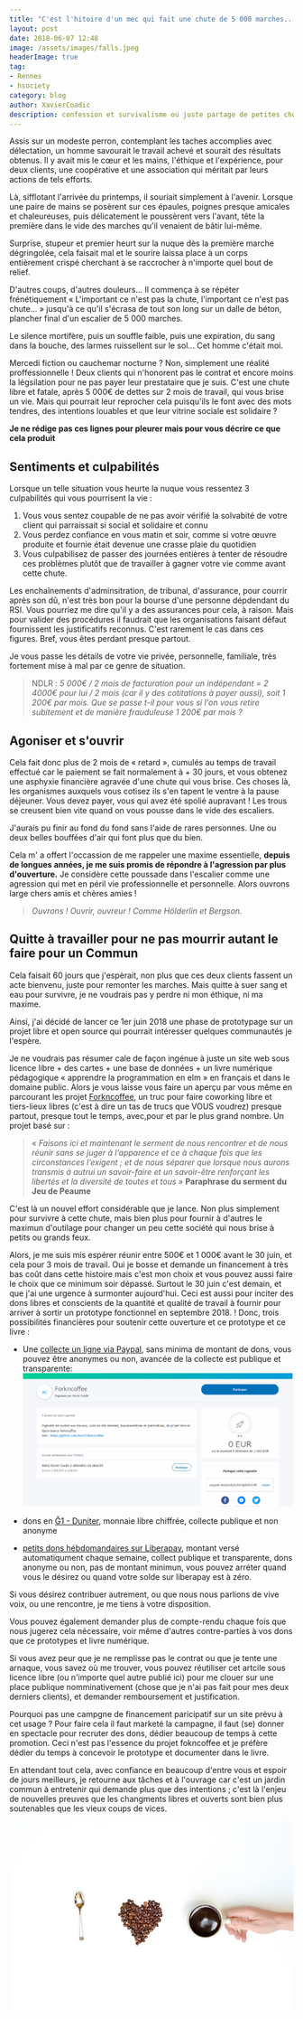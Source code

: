 ```yaml
---
title: "C'est l'hitoire d'un mec qui fait une chute de 5 000 marches..."
layout: post
date: 2018-06-07 12:48
image: /assets/images/falls.jpeg
headerImage: true
tag:
- Rennes
- hsociety
category: blog
author: XavierCoadic
description: confession et survivalisme ou juste partage de petites choses ?
---
```

Assis sur un modeste perron, contemplant les taches accomplies avec délectation, un homme savourait le travail achevé et sourait des résultats obtenus. Il y avait mis le cœur et les mains, l'éthique et l'expérience, pour deux clients, une coopérative et une association qui méritait par leurs actions de tels efforts. 

Là, sifflotant l'arrivée du printemps, il souriait simplement à l'avenir. Lorsque une paire de mains se posèrent sur ces épaules, poignes presque amicales et chaleureuses, puis délicatement le poussèrent vers l'avant, tête la première dans le vide des marches qu'il venaient de bâtir lui-même.

Surprise, stupeur et premier heurt sur la nuque dès la première marche dégringolée, cela faisait mal et le sourire laissa place à un corps entièrement crispé cherchant à se raccrocher à n'importe quel bout de relief. 

D'autres coups, d'autres douleurs... Il commença à se répéter frénétiquement « L'important ce n'est pas la chute, l'important ce n'est pas chute... » jusqu'à ce qu'il s'écrasa de tout son long sur un dalle de béton, plancher final d'un escalier de 5 000 marches.

Le silence mortifère, puis un souffle faible, puis une expiration, du sang dans la bouche, des larmes ruissellent sur le sol... Cet homme c'était moi.

Mercedi fiction ou cauchemar nocturne ? Non, simplement une réalité proffessionnelle ! Deux clients qui n'honorent pas le contrat et encore moins la légsilation pour ne pas payer leur prestataire que je suis. C'est une chute libre et fatale, après 5 000€ de dettes sur 2 mois de travail, qui vous brise un vie. Mais qui pourrait leur reprocher cela puisqu'ils le font avec des mots tendres, des intentions louables et que leur vitrine sociale est solidaire ? 

**Je ne rédige pas ces lignes pour pleurer mais pour vous décrire ce que cela produit**

## Sentiments et culpabilités

Lorsque un telle situation vous heurte la nuque vous ressentez 3 culpabilités qui vous pourrisent la vie :

1. Vous vous sentez coupable de ne pas avoir vérifié la solvabité de votre client qui parraissait si social et solidaire et connu
2. Vous perdez confiance en vous matin et soir, comme si votre œuvre produite et fournie était devenue une crasse plaie du quotidien
3. Vous culpabilisez de passer des journées entières à tenter de résoudre ces problèmes plutôt que de travailler à gagner votre vie comme avant cette chute. 

Les enchaînements d'adminsitration, de tribunal, d'assurance, pour courrir après son dû, n'est très bon pour la bourse d'une personne dépdendant du RSI. Vous pourriez me dire qu'il y a des assurances pour cela, à raison. Mais pour valider des procédures il faudrait que les organisations faisant défaut fournissent les justificatifs reconnus. C'est rarement le cas dans ces figures. Bref, vous êtes perdant presque partout. 

Je vous passe les détails de votre vie privée, personnelle, familiale, très fortement mise à mal par ce genre de situation.

> NDLR : _5 000€ / 2 mois de facturation pour un indépendant = 2 4000€ pour lui / 2 mois (car il y des cotitations à payer aussi), soit 1 200€ par mois. Que se passe t-il pour vous si l'on vous retire subitement et de manière frauduleuse 1 200€ par mois ?_

## Agoniser et s'ouvrir

Cela fait donc plus de 2 mois de « retard », cumulés au temps de travail effectué car le paiement se fait normalement à + 30 jours, et vous obtenez une asphyxie financière agravée d'une chute qui vous brise. Ces choses là, les organismes auxquels vous cotisez ils s'en tapent le ventre à la pause déjeuner. Vous devez payer, vous qui avez été spolié aupravant ! Les trous se creusent bien vite quand on vous pousse dans le vide des escaliers. 

J'aurais pu finir au fond du fond sans l'aide de rares personnes. Une ou deux belles bouffées d'air qui font plus que du bien. 

Cela m' a offert l'occassion de me rappeler une maxime essentielle, **depuis de longues années, je me suis promis de répondre à l'agression par plus d'ouverture.** Je considère cette poussade dans l'escalier comme une agression qui met en péril vie professionnelle et personnelle. Alors ouvrons large chers amis et chères amies !

> _Ouvrons ! Ouvrir, ouvreur ! Comme Hölderlin et Bergson._ 

## Quitte à travailler pour ne pas mourrir autant le faire pour un Commun

Cela faisait 60 jours que j'espèrait, non plus que ces deux clients fassent un acte bienvenu, juste pour remonter les marches. Mais quitte à suer sang et eau pour survivre, je ne voudrais pas y perdre ni mon éthique, ni ma maxime.

Ainsi, j'ai décidé de lancer ce 1er juin 2018 une phase de prototypage sur un projet libre et open source qui pourrait intéresser quelques communautés je l'espère.

Je ne voudrais pas résumer cale de façon ingénue à juste un site web sous licence libre + des cartes + une base de données + un livre numérique pédagogique « apprendre la programmation en elm » en français et dans le domaine public. Alors je vous laisse vous faire un aperçu par vous même en parcourant les projet [Forkncoffee](https://github.com/XavCC/forkncoffee), un truc pour faire coworking libre et tiers-lieux libres (c'est à dire un tas de trucs que VOUS voudrez) presque partout, presque tout le temps, avec,pour et par le plus grand nombre. Un projet basé sur :

> « _Faisons ici et maintenant le serment de nous rencontrer et de nous réunir sans se juger à l’apparence et ce à chaque fois que les circonstances l’exigent ; et de nous séparer que lorsque nous aurons transmis à autrui un savoir-faire et un savoir-être renforçant les libertés et la diversité de toutes et tous »_ **Paraphrase du serment du Jeu de Peaume**

C'est là un nouvel effort considérable que je lance. Non plus simplement pour survivre à cette chute, mais bien plus pour fournir à d'autres le maximun d'outilage pour changer un peu cette société qui nous brise à petits ou grands feux. 

Alors, je me suis mis espérer réunir entre 500€ et 1 000€ avant le 30 juin, et cela pour 3 mois de travail. Oui je bosse et demande un financement à très bas coût dans cette histoire mais c'est mon choix et vous pouvez aussi faire le choix que ce minimum soir dépassé. Surtout le 30 juin c'est demain, et que j'ai une urgence à surmonter aujourd'hui. Ceci est aussi pour inciter des dons libres et conscients de la quantité et qualité de travail à fournir pour arriver à sortir un prototype fonctionnel en septembre 2018.
!
Donc, trois possibilités financières pour soutenir cette ouverture et ce prototype et ce livre :

+ Une [collecte un ligne via Paypal](https://www.paypal.com/pools/c/84Ug9UH2cW), sans minima de montant de dons, vous pouvez être anonymes ou non, avancée de la collecte est publique et transparente:
![](/assets/images/collecte-fnc.png)

+ dons en [Ğ1 - Duniter](https://g1.duniter.fr/#/app/wot/92UU85KeAXuVjvnfyXWxPkcTSeE68Ftt4D53tJVVNrgN/Xavier%20Coadic), monnaie libre chiffrée, collecte publique et non anonyme

+ [petits dons hébdomandaires sur Liberapay](https://liberapay.com/Xav.CC), montant versé automatiqument chaque semaine, collect publique et transparente, dons anonyme ou non, pas de montant minimun, vous pouvez arréter quand vous le désirez ou quand votre solde sur liberapay est à zéro. 

Si vous désirez contribuer autrement, ou que nous nous parlions de vive voix, ou une rencontre, je me tiens à votre disposition.

Vous pouvez également demander plus de compte-rendu chaque fois que nous jugerez cela nécessaire, voir même d'autres contre-parties à vos dons que ce prototypes et livre numérique.

Si vous avez peur que je ne remplisse pas le contrat ou que je tente une arnaque, vous savez où me trouver, vous pouvez réutiliser cet artcile sous licence libre (ou n'importe quel autre publié ici) pour me clouer sur une place publique nomminativement (chose que je n'ai pas fait pour mes deux derniers clients), et demander remboursement et justification.

Pourquoi pas une campgne de financement paricipatif sur un site prévu à cet usage ? Pour faire cela il faut marketé la campagne, il faut (se) donner en spectacle pour recruter des dons, dédier beaucoup de temps à cette promotion. Ceci n'est pas l'essence du projet fokncoffee et je préfère dédier du temps à concevoir le prototype et documenter dans le livre.

En attendant tout cela, avec confiance en beaucoup d'entre vous et espoir de jours meilleurs, je retourne aux tâches et à l'ouvrage car c'est un jardin commun à entretenir qui demande plus que des intentions ; c'est là l'enjeu de nouvelles preuves que les changments libres et ouverts sont bien plus soutenables que les vieux coups de vices. 

![](/assets/images/free_coffee.jpg)
